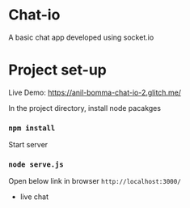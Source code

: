 # Chat-io
A basic chat app developed using socket.io

# Project set-up

Live Demo: https://anil-bomma-chat-io-2.glitch.me/

In the project directory, install node pacakges
### `npm install`

Start server
### `node serve.js`

Open below link in browser
`http://localhost:3000/`

- live chat
